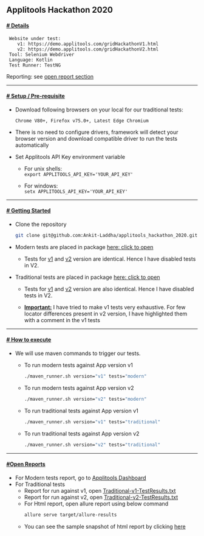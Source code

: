 ## Applitools Hackathon 2020

#### <ins>**# Details**</ins>

```text
 Website under test: 
    v1: https://demo.applitools.com/gridHackathonV1.html
    v2: https://demo.applitools.com/gridHackathonV2.html
 Tool: Selenium Webdriver
 Language: Kotlin    
 Test Runner: TestNG
```
 Reporting: see [open report section](#open-reports) 
  
--------------------------
    
#### <ins>**# Setup / Pre-requisite**</ins>
 
  * Download following browsers on your local for our traditional tests: 
  
    ```Chrome V80+, Firefox v75.0+, Latest Edge Chromium```
 	
  * There is no need to configure drivers, framework will detect your browser version and download compatible driver to
  run the tests automatically
  
  * Set Applitools API Key environment variable
    - For unix shells:          
       ```export APPLITOOLS_API_KEY='YOUR_API_KEY'```
                   
    - For windows:     
        ```setx APPLITOOLS_API_KEY='YOUR_API_KEY'```
    
--------------------------   

#### <ins>**# Getting Started**</ins>
* Clone the repository

    ```bash
    git clone git@github.com:Ankit-Laddha/applitools_hackathon_2020.git
    ```    
* Modern tests are placed in package [here: click to open](src/test/kotlin/io/ankitladdha/aitests/tests/modern)
    * Tests for [v1](src/test/kotlin/io/ankitladdha/aitests/tests/modern/ModernTestsV1.kt) and [v2](src/test/kotlin/io/ankitladdha/aitests/tests/modern/ModernTestsV2.kt) version are identical. Hence I have disabled tests in V2.

* Traditional tests are placed in package [here: click to open](src/test/kotlin/io/ankitladdha/aitests/tests/traditional)
    * Tests for [v1](src/test/kotlin/io/ankitladdha/aitests/tests/traditional/TraditionalTestsV1.kt) and [v2](src/test/kotlin/io/ankitladdha/aitests/tests/modern/ModernTestsV2.kt) version are also identical.
    Hence I have disabled tests in V2.
    
    * <ins>**Important:**</ins> I have tried to make v1 tests very exhaustive. For few locator differences present in v2 version, I have highlighted them with a comment in the v1 tests  
       

-------------------------- 
#### <ins>**# How to execute**</ins>

 * We will use maven commands to trigger our tests.
 
    - To run modern tests against App version v1
        ```bash
        ./maven_runner.sh version="v1" tests="modern"
        ```
    - To run modern tests against App version v2
        ```bash
        ./maven_runner.sh version="v2" tests="modern"
        ```
    - To run traditional tests against App version v1
        ```bash
        ./maven_runner.sh version="v1" tests="traditional"
        ```
    - To run traditional tests against App version v2
        ```bash
        ./maven_runner.sh version="v2" tests="traditional"
        ```
      
--------------------------  
#### <ins>**#Open Reports**</ins>

 * For Modern tests report, go to [Applitools Dashboard](https://eyes.applitools.com/app/test-results/00000251810821313255/)
 * For Traditional tests 
    * Report for run against v1, open [Traditional-v1-TestResults.txt](Traditional-v1-TestResults.txt) 
    * Report for run against v2, open [Traditional-v2-TestResults.txt](Traditional-v2-TestResults.txt)
    * For Html report, open allure report using below command
        ```bash
        allure serve target/allure-results  
        ```
    * You can see the sample snapshot of html report by clicking [here](html-report-snapshot.png)
      
